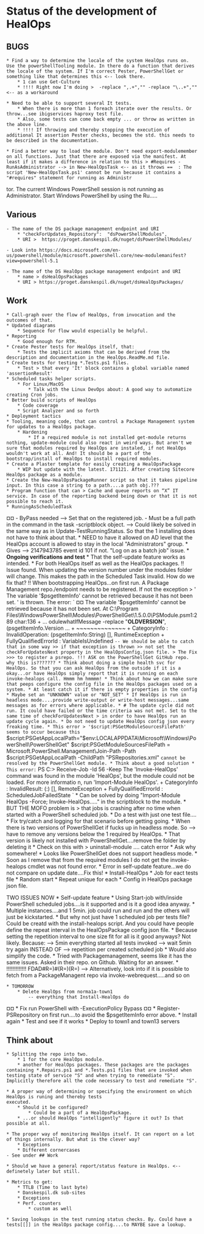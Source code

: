 # Status of the development of HealOps

## BUGS

    * Find a way to determine the locale of the system HealOps runs on. Use the powerShellTooling module. In there do a function that derives the locale of the system. If I'm correct Pester, PowerShellGet or something like that determines this <-- look there.
        * 1 can use Get-Culture
        * !!!! Right now I'm doing >  -replace ",.+","" -replace "\..+","" <-- as a workaround

    * Need to be able to support several It tests.
        * When there is more than 1 foreach iterate over the results. Or throw...see ibigservices haproxy test file.
        * Also, some tests can come back empty ... or throw as written in the above line.
        * !!!! If throwing and thereby stopping the execution of additional It assertion Pester checks, becomes the std. this needs to be described in the documentation.

    * Find a better way to load the module. Don't need export-modulemember on all functions. Just that there are exposed via the manifest. At least if it makes a difference in relation to this > #Requires -RunAsAdministrator --> in New-HealOpsTask <-- as it throws ==  : The script 'New-HealOpsTask.ps1' cannot be run because it contains a "#requires" statement for running as Administr
tor. The current Windows PowerShell session is not running as Administrator. Start Windows PowerShell by  using the Ru.....

## Various

    - The name of the DS package management endpoint and URI
        * "checkForUpdates_Repository":  "dsPowerShellModules",
        * URI >  https://proget.danskespil.dk/nuget/dsPowerShellModules/

    - Look into https://docs.microsoft.com/en-us/powershell/module/microsoft.powershell.core/new-modulemanifest?view=powershell-5.1

    - The name of the DS HealOps package management endpoint and URI
        * name > dsHealOpsPackages
        * URI > https://proget.danskespil.dk/nuget/dsHealOpsPackages/

## Work

    * Call-graph over the flow of HealOps, from invocation and the outcomes of that.
    * Updated diagrams
        * Sequence for flow would especially be helpful.
    * Reporting
        * Good enough for RTM.
    * Create Pester tests for HealOps itself, that:
        * Tests the implicit axioms that can be derived from the description and documentation in the HealOps.ReadMe.md file.
    * Create tests for testing *.Tests.ps1 files.
        * Test > that every 'It' block contains a global variable named 'assertionResult'
    * Scheduled tasks helper scripts.
        * For Linux/MacOS
            * Talk with the Linux DevOps about: A good way to automatize creating Cron jobs.
    * Better build scripts of HealOps
        * Code coverage
        * Script Analyzer and so forth
    * Deployment tactics
    * Tooling, meaning code, that can control a Package Management system for updates to a HealOps package.
        * Hardening
            * If a required module is not installed get-module returns nothing, update-module could also react in weird ways. But aren't we sure that modules required by HealOps are instaled, if not HealOps wouldn't work at all. And! It should be a part of the bootstrap/install of HealOps to install required modules.
    * Create a Plaster template for easily creating a HealOpsPackage
        * WIP but update with the latest. 171121. After creating Sitecore HealOps package as a module.
    * Create the New-HealOpsPackageRunner script so that it takes pipeline input. In this case a string to a path....a path obj.???
    * Program function that can > Cache and queue reports on “X” IT service. In case of the reporting backend being down or that it is not possible to reach it.
    * RunningAsScheduledTask
 ¤¤       - ByPass needed
            --> Set that on the registered job.
        - Must be a full path in the command in the task -scriptblock object.
            --> Could likely be solved in the same way as in Update-TestRunningStatus. So that the 1 installing does not have to think about that.
    * NEED to have it allowed on AD level that the HealOps account is allowed to stay in the local "Administrators" group.
        * Gives --> 2147943785 event id 101 if not. "Log on as a batch job" issue.
    * __Ongoing verifications and test__
        * That the self-update feature works as intended.
            * For both HealOps itself as well as the HealOps packages.
        !! Issue found. When updating the version number under the modules folder will change. This makes the path in the Scheduled Task invalid. How do we fix that?
        !! When bootstrapping HealOps...on first run. A Package Management repo./endpoint needs to be registered. If not the exception > ' The variable '$psgetItemInfo' cannot be retrieved because it has not been set. ' is thrown.
            The error: `
 ¤¤               The variable '$psgetItemInfo' cannot be retrieved because it has not been set.
                At C:\Program Files\WindowsPowerShell\Modules\PowerShellGet\1.5.0.0\PSModule.psm1:289 char:136
                + ... odulewhatIfMessage -replace "__OLDVERSION__",$($psgetItemInfo.Version ...
                +                                                    ~~~~~~~~~~~~~~
                    + CategoryInfo          : InvalidOperation: (psgetItemInfo:String) [], RuntimeException
                    + FullyQualifiedErrorId : VariableIsUndefined
            `
            -- We should be able to catch that in some way >> if that exception is thrown >> not set the checkForUpdatesNext property in the HealOpsConfig.json file.
                > The Fix >>> to register a psrepo. !!! ASK on the PowerShellGet GitHub repo. why this is???????
    * Think about doing a simple health svc for HealOps. So that you can ask HealOps from the outside if it is a okay...or have HealOps simply report that it is running on each invoke-healops call. Hmmm hm hmmmm!
    * Think about how we can make sure that peeps configure the config file in the HealOps packages used on a system.
        * At least catch it if there is empty properties in the config
            * Maybe set an "UNKNOWN" value or "NOT_SET"
    * If HealOps is run in headless mode....provide write-output or write-host messages...same messages as for errors where applicable.
    * # The update cycle did not run. It could have failed or the time criteria was not met. Set to the same time of checkForUpdatesNext > in order to have HealOps run an update cycle again.
        * Do not need to update HealOps config json every freaking time.
    * This error > '$script:PSGetModuleSourcesFilePath' seems to occur because this `
        $script:PSGetAppLocalPath="$env:LOCALAPPDATA\Microsoft\Windows\PowerShell\PowerShellGet"
        $script:PSGetModuleSourcesFilePath = Microsoft.PowerShell.Management\Join-Path -Path $script:PSGetAppLocalPath -ChildPath "PSRepositories.xml"
    ` cannot be resolved by the PowerShellGet module.
        * Think about a good solution
    * This error: `
    PS C:\> Receive-Job -Id 56 -Keep
The 'Invoke-HealOps' command was found in the module 'HealOps', but the module could not be loaded. For more informatio
n, run 'Import-Module HealOps'.
    + CategoryInfo          : InvalidResult: (:) [], RemoteException
    + FullyQualifiedErrorId : ScheduledJobFailedState
    `
        * Can be solved by doing "Import-Module HealOps -Force; Invoke-HealOps....." in the scriptblock to the module.
    * BUT THE MOFO problem is > that jobs is crashing after no time when started with a PowerShell scheduled job.
        * Do a test with just one test file....
        * Fix try/catch and logging for that scenario before getting going.
    * When there is two versions of PowerShellGet if fucks up in headless mode. So --> have to remove any versions below the 1 required by HealOps.
        * That version is likely not installed with PowerShellGet....remove the folder by deleting it
            * Check on this with > uninstall-module .... catch error
        * Ask why somewhere!
    * Looks like PowerShellGet does not support headless mode.
        * Soon as I remove that from the required modules I do not get the invoke-healops cmdlet was not found error.
    * Error in self-update feature...we do not compare on update date....Fix this!
    * Install-HealOps
        * Job for eact tests file
        * Random start
        * Repeat unique for each
        * Config in HealOps package json file.


TWO ISSUES NOW
    * Self-update feature
    * Using Start-job with/inside PowerShell scheduled jobs....is it supported and is it a good idea anyway.
        * Multiple instances....and 1 5min. job could run and run and the others will just be kickstarted.
        * But why not just have 1 scheduled job per tests file? Could be creatd with the install-healops script. And you could have people define the repeat interval in the
        HealOpsPackage config json file.
            * Because setting the repetition interval to one size fit for all is it good anyways? Not likely. Because:
                --> 5min everything started all tests invoked
                --> wait 5min try again
                INSTEAD OF
                --> repetition per created scheduled job
            * Would also simplify the code.
    * Tried with Packagemanagement, seems like it has the same issues. Asked in their repo. on Github. Waiting for an answer.
        * !!!!!!!!!!!!! FDAD#R=)#(R=)(R=) --> Alternatively, look into if it is possible to fetch from a PackageManagent repo via invoke-webrequest.....and so on

    * TOMORROW
        * Delete HealOps from norma1a-town1
            -- everything that Install-HealOps do
 ¤¤       * Fix run PowerShell with -ExecutionPolicy Bypass
  ¤¤      * Register-PSRepository on first run....to avoid the $psgetItemInfo error above.
        * Install again
        * Test and see if it works
        * Deploy to town1 and town13 servers

## Think about

    * Splitting the repo into two.
        * 1 for the core HealOps module.
        * another for HealOps packages. These packages are the packages containing *.Repairs.ps1 and *.Tests.ps1 files that are invoked when testing state of service "S" and when trying to remediate "S". Implicitly therefore all the code necessary to test and remediate "S".

    * A proper way of determining or specifying the environment on which HealOps is runing and thereby tests
    executed.
        * Should it be configured?
            * Could be a part of a HealOpsPackage.
        * ...or should HealOps "intelligently" figure it out? Is that possible at all.

    * The proper way of monitoring HealOps itself. It can report on a lot of things internally. But what is the clever way?
        * Exceptions
        * Different cornercases
    - See under ## Work

    * Should we have a general report/status feature in HealOps. <-- definetely later but still.

    * Metrics to get:
        * TTLB (Time to last byte)
        * Danskespil.dk sub-sites
        * Exceptions
        * Perf. counters
            * custom as well

    * Saving lookups in the test running status checks. By. Could have a tests[[]] in the HealOps package config....to MAYBE save a lookup.
